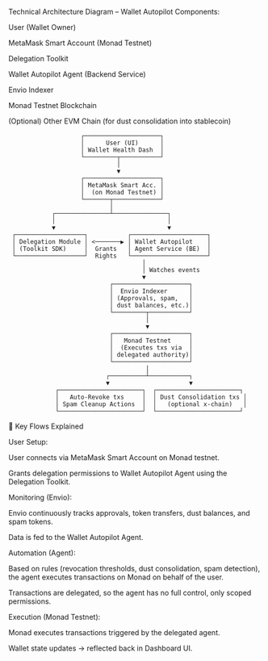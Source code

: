 Technical Architecture Diagram – Wallet Autopilot
Components:

User (Wallet Owner)

MetaMask Smart Account (Monad Testnet)

Delegation Toolkit

Wallet Autopilot Agent (Backend Service)

Envio Indexer

Monad Testnet Blockchain

(Optional) Other EVM Chain (for dust consolidation into stablecoin)

                        ┌─────────────────────┐
                        │      User (UI)      │
                        │ Wallet Health Dash  │
                        └─────────┬───────────┘
                                  │
                                  ▼
                        ┌─────────────────────┐
                        │ MetaMask Smart Acc. │
                        │  (on Monad Testnet) │
                        └───────┬─────────────┘
                                │
                ┌───────────────┴───────────────┐
                │                               │
                ▼                               ▼
     ┌───────────────────┐           ┌─────────────────────┐
     │ Delegation Module │ <───────▶ │ Wallet Autopilot    │
     │ (Toolkit SDK)     │  Grants   │ Agent Service (BE)  │
     └───────────────────┘  Rights   └─────────────────────┘
                                         │
                                         │ Watches events
                                         ▼
                                ┌─────────────────────┐
                                │  Envio Indexer      │
                                │ (Approvals, spam,   │
                                │ dust balances, etc.)│
                                └─────────┬───────────┘
                                          │
                                          ▼
                                ┌─────────────────────┐
                                │   Monad Testnet     │
                                │  (Executes txs via  │
                                │ delegated authority)│
                                └─────────────────────┘
                                          │
                               ┌──────────┴───────────┐
                               ▼                      ▼
                 ┌───────────────────────┐  ┌───────────────────────┐
                 │   Auto-Revoke txs     │  │ Dust Consolidation txs │
                 │ Spam Cleanup Actions  │  │   (optional x-chain)   │
                 └───────────────────────┘  └───────────────────────┘



🔹 Key Flows Explained

User Setup:

User connects via MetaMask Smart Account on Monad testnet.

Grants delegation permissions to Wallet Autopilot Agent using the Delegation Toolkit.

Monitoring (Envio):

Envio continuously tracks approvals, token transfers, dust balances, and spam tokens.

Data is fed to the Wallet Autopilot Agent.

Automation (Agent):

Based on rules (revocation thresholds, dust consolidation, spam detection), the agent executes transactions on Monad on behalf of the user.

Transactions are delegated, so the agent has no full control, only scoped permissions.

Execution (Monad Testnet):

Monad executes transactions triggered by the delegated agent.

Wallet state updates → reflected back in Dashboard UI.